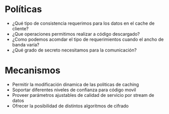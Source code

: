# Políticas
- ¿Qué tipo de consistencia requerimos para los datos en el cache de cliente? 
- ¿Que operaciones permitimos realizar a código descargado? 
- ¿Como podemos acomdar el tipo de requerimientos cuando el ancho de banda varía? 
- ¿Qué grado de secreto necesitamos para la comunicación?

# Mecanismos 
- Permitir la modificación dinamica de las politicas de caching 
- Soportar diferentes niveles de confianza para código movil 
- Proveer parámetros ajustables de calidad de servicio por stream de datos 
- Ofrecer la posibilidad de distintos algoritmos de cifrado
